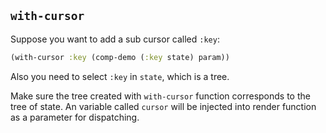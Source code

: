 
## `with-cursor`

Suppose you want to add a sub cursor called `:key`:

```clojure
(with-cursor :key (comp-demo (:key state) param))
```

Also you need to select `:key` in `state`, which is a tree.

Make sure the tree created with `with-cursor` function corresponds to the tree of state. An variable called `cursor` will be injected into render function as a parameter for dispatching.
